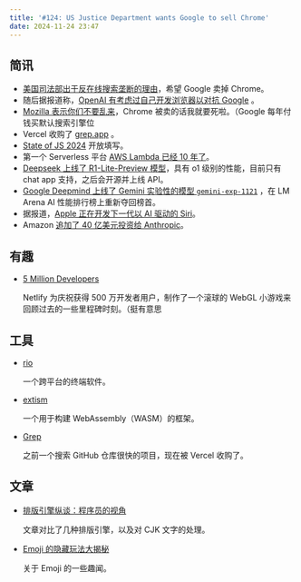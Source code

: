 ```yaml
---
title: '#124: US Justice Department wants Google to sell Chrome'
date: 2024-11-24 23:47
---
```




## 简讯

- [美国司法部出于反在线搜索垄断的理由](https://9to5google.com/2024/11/18/us-doj-google-sell-chrome/)，希望 Google 卖掉 Chrome。
- 随后据报道称，[OpenAI 有考虑过自己开发浏览器以对抗 Google](https://www.theverge.com/2024/11/21/24302732/openai-is-thinking-about-making-its-own-browser) 。
- [Mozilla 表示你们不要乱来](https://www.pcmag.com/news/mozilla-dojs-plan-for-chrome-risks-hurting-smaller-browsers)，Chrome 被卖的话我就要死啦。（Google 每年付钱买默认搜索引擎位
- Vercel 收购了 [grep.app](https://grep.app) 。
- [State of JS 2024](https://survey.devographics.com/en-US/survey/state-of-js/2024) 开放填写。
- 第一个 Serverless 平台 [AWS Lambda 已经 10 年了](https://aws.amazon.com/jp/blogs/aws/aws-lambda-turns-ten-the-first-decade-of-serverless-innovation/)。
- [Deepseek 上线了 R1-Lite-Preview 模型](https://api-docs.deepseek.com/news/news1120)，具有 o1 级别的性能，目前只有 chat app 支持，之后会开源并上线 API。
- [Google Deepmind 上线了 Gemini 实验性的模型 `gemini-exp-1121`](https://x.com/lmarena_ai/status/1859673146837827623) ，在 LM Arena AI 性能排行榜上重新夺回榜首。
- 据报道，[Apple 正在开发下一代以 AI 驱动的 Siri](https://www.bloomberg.com/news/articles/2024-11-21/apple-readies-more-conversational-llm-siri-in-bid-to-rival-openai-s-chatgpt)。
- Amazon [追加了 40 亿美元投资给 Anthropic](https://www.cnbc.com/2024/11/22/amazon-to-invest-another-4-billion-in-anthropic-openais-biggest-rival.html)。

## 有趣

- [5 Million Developers](https://5-million-devs.netlify.com/)
  
    Netlify 为庆祝获得 500 万开发者用户，制作了一个滚球的 WebGL 小游戏来回顾过去的一些里程碑时刻。（挺有意思
    

## 工具

- [rio](https://github.com/raphamorim/rio)
  
    一个跨平台的终端软件。
    
- [extism](https://github.com/extism/extism)
  
    一个用于构建 WebAssembly（WASM）的框架。
    
- [Grep](https://grep.app/)
  
    之前一个搜索 GitHub 仓库很快的项目，现在被 Vercel 收购了。
    

## 文章

- [排版引擎纵谈：程序员的视角](https://blog.ppresume.com/posts/zh-cn/on-typesetting-engines)
  
    文章对比了几种排版引擎，以及对 CJK 文字的处理。
    
- [Emoji 的隐藏玩法大揭秘](https://mp.weixin.qq.com/s/DRkamHqAba29TMcFIFy5wQ)
  
    关于 Emoji 的一些趣闻。